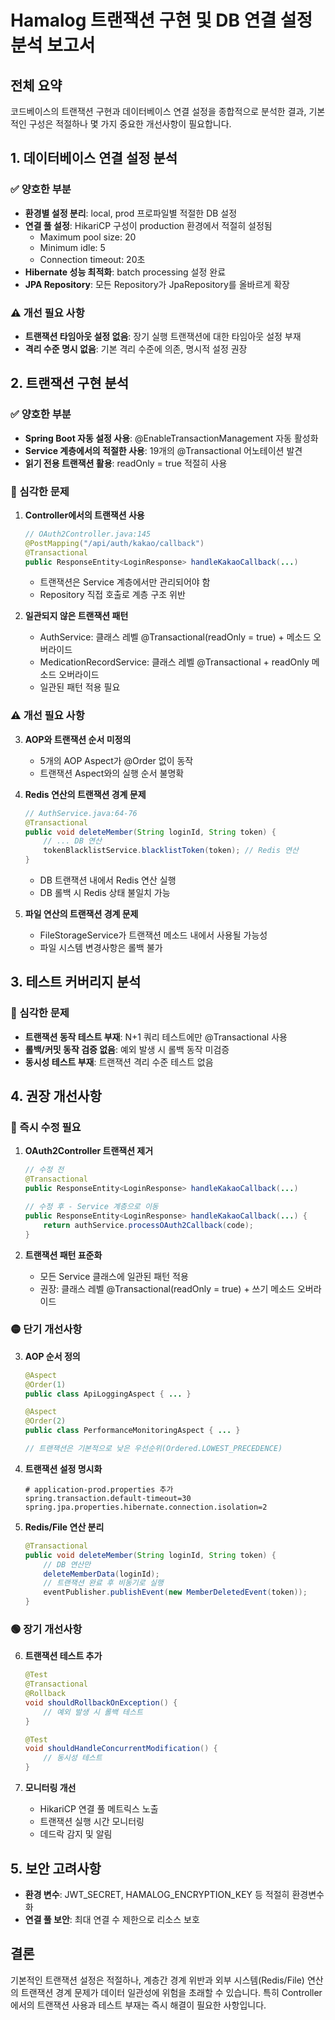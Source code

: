 # Hamalog 트랜잭션 구현 및 DB 연결 설정 분석 보고서

## 전체 요약
코드베이스의 트랜잭션 구현과 데이터베이스 연결 설정을 종합적으로 분석한 결과, 기본적인 구성은 적절하나 몇 가지 중요한 개선사항이 필요합니다.

## 1. 데이터베이스 연결 설정 분석

### ✅ 양호한 부분
- **환경별 설정 분리**: local, prod 프로파일별 적절한 DB 설정
- **연결 풀 설정**: HikariCP 구성이 production 환경에서 적절히 설정됨
  - Maximum pool size: 20
  - Minimum idle: 5
  - Connection timeout: 20초
- **Hibernate 성능 최적화**: batch processing 설정 완료
- **JPA Repository**: 모든 Repository가 JpaRepository를 올바르게 확장

### ⚠️ 개선 필요 사항
- **트랜잭션 타임아웃 설정 없음**: 장기 실행 트랜잭션에 대한 타임아웃 설정 부재
- **격리 수준 명시 없음**: 기본 격리 수준에 의존, 명시적 설정 권장

## 2. 트랜잭션 구현 분석

### ✅ 양호한 부분
- **Spring Boot 자동 설정 사용**: @EnableTransactionManagement 자동 활성화
- **Service 계층에서의 적절한 사용**: 19개의 @Transactional 어노테이션 발견
- **읽기 전용 트랜잭션 활용**: readOnly = true 적절히 사용

### 🚨 심각한 문제
1. **Controller에서의 트랜잭션 사용**
   ```java
   // OAuth2Controller.java:145
   @PostMapping("/api/auth/kakao/callback")
   @Transactional
   public ResponseEntity<LoginResponse> handleKakaoCallback(...)
   ```
   - 트랜잭션은 Service 계층에서만 관리되어야 함
   - Repository 직접 호출로 계층 구조 위반

2. **일관되지 않은 트랜잭션 패턴**
   - AuthService: 클래스 레벨 @Transactional(readOnly = true) + 메소드 오버라이드
   - MedicationRecordService: 클래스 레벨 @Transactional + readOnly 메소드 오버라이드
   - 일관된 패턴 적용 필요

### ⚠️ 개선 필요 사항
3. **AOP와 트랜잭션 순서 미정의**
   - 5개의 AOP Aspect가 @Order 없이 동작
   - 트랜잭션 Aspect와의 실행 순서 불명확

4. **Redis 연산의 트랜잭션 경계 문제**
   ```java
   // AuthService.java:64-76
   @Transactional
   public void deleteMember(String loginId, String token) {
       // ... DB 연산
       tokenBlacklistService.blacklistToken(token); // Redis 연산
   }
   ```
   - DB 트랜잭션 내에서 Redis 연산 실행
   - DB 롤백 시 Redis 상태 불일치 가능

5. **파일 연산의 트랜잭션 경계 문제**
   - FileStorageService가 트랜잭션 메소드 내에서 사용될 가능성
   - 파일 시스템 변경사항은 롤백 불가

## 3. 테스트 커버리지 분석

### 🚨 심각한 문제
- **트랜잭션 동작 테스트 부재**: N+1 쿼리 테스트에만 @Transactional 사용
- **롤백/커밋 동작 검증 없음**: 예외 발생 시 롤백 동작 미검증
- **동시성 테스트 부재**: 트랜잭션 격리 수준 테스트 없음

## 4. 권장 개선사항

### 🔴 즉시 수정 필요
1. **OAuth2Controller 트랜잭션 제거**
   ```java
   // 수정 전
   @Transactional
   public ResponseEntity<LoginResponse> handleKakaoCallback(...)
   
   // 수정 후 - Service 계층으로 이동
   public ResponseEntity<LoginResponse> handleKakaoCallback(...) {
       return authService.processOAuth2Callback(code);
   }
   ```

2. **트랜잭션 패턴 표준화**
   - 모든 Service 클래스에 일관된 패턴 적용
   - 권장: 클래스 레벨 @Transactional(readOnly = true) + 쓰기 메소드 오버라이드

### 🟡 단기 개선사항
3. **AOP 순서 정의**
   ```java
   @Aspect
   @Order(1)
   public class ApiLoggingAspect { ... }
   
   @Aspect  
   @Order(2)
   public class PerformanceMonitoringAspect { ... }
   
   // 트랜잭션은 기본적으로 낮은 우선순위(Ordered.LOWEST_PRECEDENCE)
   ```

4. **트랜잭션 설정 명시화**
   ```properties
   # application-prod.properties 추가
   spring.transaction.default-timeout=30
   spring.jpa.properties.hibernate.connection.isolation=2
   ```

5. **Redis/File 연산 분리**
   ```java
   @Transactional
   public void deleteMember(String loginId, String token) {
       // DB 연산만
       deleteMemberData(loginId);
       // 트랜잭션 완료 후 비동기로 실행
       eventPublisher.publishEvent(new MemberDeletedEvent(token));
   }
   ```

### 🟢 장기 개선사항
6. **트랜잭션 테스트 추가**
   ```java
   @Test
   @Transactional
   @Rollback
   void shouldRollbackOnException() {
       // 예외 발생 시 롤백 테스트
   }
   
   @Test
   void shouldHandleConcurrentModification() {
       // 동시성 테스트
   }
   ```

7. **모니터링 개선**
   - HikariCP 연결 풀 메트릭스 노출
   - 트랜잭션 실행 시간 모니터링
   - 데드락 감지 및 알림

## 5. 보안 고려사항
- **환경 변수**: JWT_SECRET, HAMALOG_ENCRYPTION_KEY 등 적절히 환경변수화
- **연결 풀 보안**: 최대 연결 수 제한으로 리소스 보호

## 결론
기본적인 트랜잭션 설정은 적절하나, 계층간 경계 위반과 외부 시스템(Redis/File) 연산의 트랜잭션 경계 문제가 데이터 일관성에 위험을 초래할 수 있습니다. 특히 Controller에서의 트랜잭션 사용과 테스트 부재는 즉시 해결이 필요한 사항입니다.